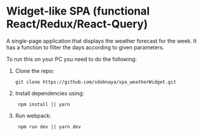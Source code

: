 # Widget-like SPA (functional React/Redux/React-Query)

A single-page application that displays the weather forecast for the week. It has a function to filter the days according to given parameters.

To run this on your PC you need to do the following:

1.  Clone the repo:

        git clone https://github.com/sdobnaya/spa_weatherWidget.git

2.  Install dependencies using:

       ```
        npm install || yarn
       ```

3.  Run webpack:

       ```
        npm run dev || yarn dev
       ```
    

